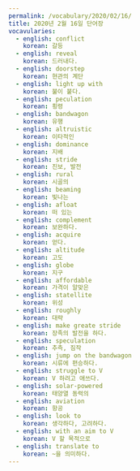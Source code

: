 ```yaml
---
permalink: /vocabulary/2020/02/16/
title: 2020년 2월 16일 단어장
vocavularies:
  - english: conflict
    korean: 갈등
  - english: reveal
    korean: 드러내다.
  - english: doorstep
    korean: 현관의 계단
  - english: light up with
    korean: 불이 붙다.
  - english: peculation
    korean: 횡령
  - english: bandwagon
    korean: 유행
  - english: altruistic
    korean: 이타적인
  - english: dominance
    korean: 지배
  - english: stride
    korean: 진보, 발전
  - english: rural
    korean: 시골의
  - english: beaming
    korean: 빛나는
  - english: afloat
    korean: 떠 있는
  - english: complement
    korean: 보완하다.
  - english: acquire
    korean: 얻다.
  - english: altitude
    korean: 고도
  - english: globe
    korean: 지구
  - english: affordable
    korean: 가격이 알맞은
  - english: statellite
    korean: 위성
  - english: roughly
    korean: 대략
  - english: make greate stride
    korean: 장족의 발전을 하다.
  - english: speculation
    korean: 추측, 짐작
  - english: jump on the bandwagon
    korean: 시류에 편승하다.
  - english: struggle to V
    korean: V 하려고 애쓰다.
  - english: solar-powered
    korean: 태양열 동력의
  - english: aviation
    korean: 항공
  - english: look to
    korean: 생각하다, 고려하다.
  - english: with an aim to V
    korean: V 할 목적으로
  - english: translate to
    korean: ~을 의미하다.
---
```

